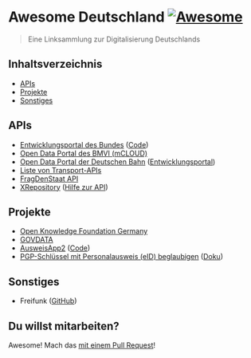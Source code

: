 # Awesome Deutschland [![Awesome](https://awesome.re/badge.svg)](https://awesome.re)

> Eine Linksammlung zur Digitalisierung Deutschlands

## Inhaltsverzeichnis

- [APIs](#apis)
- [Projekte](#projekte)
- [Sonstiges](#sonstiges)

## APIs

- [Entwicklungsportal des Bundes](https://bund.dev/) ([Code](https://github.com/bundesAPI))
- [Open Data Portal des BMVI (mCLOUD)](https://www.mcloud.de/)
- [Open Data Portal der Deutschen Bahn](https://data.deutschebahn.com/dataset.groups.apis.html) ([Entwicklungsportal](https://developer.deutschebahn.com/))
- [Liste von Transport-APIs](https://github.com/public-transport/transport-apis)
- [FragDenStaat API](https://fragdenstaat.de/api/)
- [XRepository](https://www.xrepository.de/) ([Hilfe zur API](https://www.xrepository.de/cms/hilfe.html#rest-api))

## Projekte

- [Open Knowledge Foundation Germany](https://github.com/okfde)
- [GOVDATA](https://www.govdata.de/)
- [AusweisApp2](https://www.ausweisapp.bund.de/ausweisapp2/) ([Code](https://github.com/Governikus/AusweisApp2))
- [PGP-Schlüssel mit Personalausweis (eID) beglaubigen](https://pgp.governikus.de/pgp/) ([Doku](https://www.governikus.de/sichere-identitaeten/openpgp-schluessel/))

## Sonstiges

- Freifunk ([GitHub](https://github.com/freifunk))

## Du willst mitarbeiten?

Awesome! Mach das [mit einem Pull Request](https://github.com/JonasGroeger/awesome-deutschland/issues/new)!
